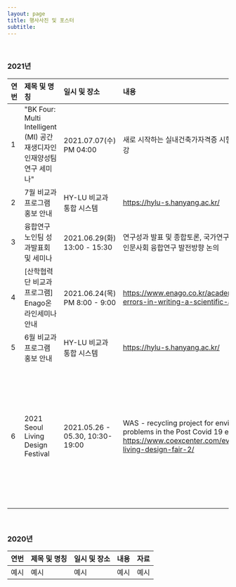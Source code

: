 ```yaml
---
layout: page
title: 행사사진 및 포스터
subtitle:
---
```


<br>

### 2021년

| 연번 | 제목 및 명칭 | 일시 및 장소 | 내용 | 자료 | 
| :------ | :--- | :--- | :--- | :--- | 
| 1 | "BK Four: Multi Intelligent (MI) 공간재생디자인 인재양성팀 연구 세미나" | 2021.07.07(수) PM 04:00 | 새로 시작하는 실내건축가자격증 시험 관련 소개/특강 | ![BK Four: Multi Intelligent (MI) 공간재생디자인 인재양성팀 연구 세미나](https://github.com/bk4-midesign/bk4-midesign.github.io/blob/master/_data/%EC%8B%A4%EB%82%B4%EB%94%94%EC%9E%90%EC%9D%B4%EB%84%88%EC%9E%90%EA%B2%A9%EC%8B%9C%ED%97%98(%EB%8C%80%ED%95%9C%EB%AF%BC%EA%B5%AD%EC%8B%A4%EB%82%B4%EA%B1%B4%EC%B6%95%EA%B0%80%20%ED%8A%B9%EA%B0%95%2021.07.07).png?raw=true)|
| 2 | 7월 비교과 프로그램 홍보 안내 | HY-LU 비교과 통합 시스템 | https://hylu-s.hanyang.ac.kr/ | ![7월 비교과 프로그램 홍보 안내](https://github.com/bk4-midesign/bk4-midesign.github.io/blob/master/_data/7%EC%9B%94%20%EB%B9%84%EA%B5%90%EA%B3%BC%20%ED%94%84%EB%A1%9C%EA%B7%B8%EB%9E%A8%20%ED%99%8D%EB%B3%B4%20%EC%95%88%EB%82%B4.jpg?raw=true)|
| 3 | 융합연구 노인팀 성과발표회 및 세미나 | 2021.06.29(화) 13:00 - 15:30 | 연구성과 발표 및 종합토론, 국가연구개발혁신법과 인문사회 융합연구 발전방향 논의 | ![차승현 교수님 연구실](https://github.com/bk4-midesign/bk4-midesign.github.io/blob/master/_data/2021.06.29%20%EC%B0%A8%EA%B5%90%EC%88%98%EB%8B%98%20%EC%97%B0%EA%B5%AC%EC%8B%A4%20(%EC%9C%B5%ED%95%A9%EC%97%B0%EA%B5%AC%20%EB%85%B8%EC%9D%B8%ED%8C%80%20%EC%84%B1%EA%B3%BC%EB%B0%9C%ED%91%9C%ED%9A%8C%20%EB%B0%8F%20%EC%84%B8%EB%AF%B8%EB%82%98).png?raw=true)|
| 4 | [산학협력단 비교과프로그램] Enago온라인세미나 안내 | 2021.06.24(목) PM 8:00 - 9:00 | https://www.enago.co.kr/academy/common-errors-in-writing-a-scientific-abstract-2/ | ![산학협력단 비교과프로그램 Enago온라인세미나 안내](https://github.com/bk4-midesign/bk4-midesign.github.io/blob/master/_data/%5B%EC%82%B0%ED%95%99%ED%98%91%EB%A0%A5%EB%8B%A8%20%EB%B9%84%EA%B5%90%EA%B3%BC%ED%94%84%EB%A1%9C%EA%B7%B8%EB%9E%A8%5D%20Enago%EC%98%A8%EB%9D%BC%EC%9D%B8%EC%84%B8%EB%AF%B8%EB%82%98%20%EC%95%88%EB%82%B4.png?raw=true)|
| 5 | 6월 비교과 프로그램 홍보 안내 | HY-LU 비교과 통합 시스템 | https://hylu-s.hanyang.ac.kr/ | ![6월 비교과 프로그램 홍보 안내](https://github.com/bk4-midesign/bk4-midesign.github.io/blob/master/_data/6%EC%9B%94%20%EB%B9%84%EA%B5%90%EA%B3%BC%20%ED%94%84%EB%A1%9C%EA%B7%B8%EB%9E%A8%20%ED%99%8D%EB%B3%B4%20%EC%95%88%EB%82%B4.png?raw=true)|
| 6 | 2021 Seoul Living Design Festival | 2021.05.26 - 05.30, 10:30-19:00 | WAS - recycling project for environmental problems in the Post Covid 19 era  https://www.coexcenter.com/events/seoul-living-design-fair-2/ | ![WAS - recycling project for environmental problems in the Post Covid 19 era 1](https://github.com/bk4-midesign/bk4-midesign.github.io/blob/master/_data/WAS%20-%20recycling%20project%20for%20environmental%20problems%20in%20the%20Post%20Covid%2019%20era%201.jpg?raw=true) ![WAS - recycling project for environmental problems in the Post Covid 19 era 2](https://github.com/bk4-midesign/bk4-midesign.github.io/blob/master/_data/WAS%20-%20recycling%20project%20for%20environmental%20problems%20in%20the%20Post%20Covid%2019%20era%202.jpg?raw=true)|




<br>

### 2020년

| 연번 | 제목 및 명칭 | 일시 및 장소 | 내용 | 자료 | 
| :------ | :--- | :--- | :--- | :--- | 
| 예시 | 예시 | 예시 | 예시 | 예시 |

